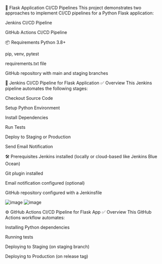 🚀 Flask Application CI/CD Pipelines
This project demonstrates two approaches to implement CI/CD pipelines for a Python Flask application:

Jenkins CI/CD Pipeline

GitHub Actions CI/CD Pipeline

📦 Requirements
Python 3.8+

pip, venv, pytest

requirements.txt file

GitHub repository with main and staging branches

🧪 Jenkins CI/CD Pipeline for Flask Application
✅ Overview
This Jenkins pipeline automates the following stages:

Checkout Source Code

Setup Python Environment

Install Dependencies

Run Tests

Deploy to Staging or Production

Send Email Notification

🛠️ Prerequisites
Jenkins installed (locally or cloud-based like Jenkins Blue Ocean)

Git plugin installed

Email notification configured (optional)

GitHub repository configured with a Jenkinsfile

![image](https://github.com/user-attachments/assets/7dabf3d0-9e74-4830-bddb-d9ce24d93128)
![image](https://github.com/user-attachments/assets/c6b7f2d1-b6b2-4f67-a07e-2fbf59592a8c)



⚙️ GitHub Actions CI/CD Pipeline for Flask App
✅ Overview
This GitHub Actions workflow automates:

Installing Python dependencies

Running tests

Deploying to Staging (on staging branch)

Deploying to Production (on release tag)
